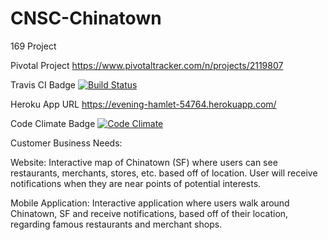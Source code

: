 # CNSC-Chinatown
169 Project


Pivotal Project
https://www.pivotaltracker.com/n/projects/2119807

Travis CI Badge
[![Build Status](https://travis-ci.org/smandrell/CNSC-Chinatown.svg?branch=master)](https://travis-ci.org/smandrell/CNSC-Chinatown)

Heroku App URL
https://evening-hamlet-54764.herokuapp.com/

Code Climate Badge
[![Code Climate](https://codeclimate.com/github/Ebrahem-Farooqui/CNSC-Chinatown/badges/gpa.svg)](https://codeclimate.com/github/Ebrahem-Farooqui/CNSC-Chinatown)

Customer Business Needs:

Website: Interactive map of Chinatown (SF) where users can see restaurants, merchants, stores, etc. based off of location. User will receive notifications when they are near points of potential interests.

Mobile Application: Interactive application where users walk around Chinatown, SF and receive notifications, based off of their location, regarding famous restaurants and merchant shops.  
